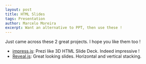 ```yaml
---
layout: post
title: HTML Slides
tags: Presentation
author: Marcelo Moreira
excerpt: Want an alternative to PPT, then use these !
---
```


Just came across these 2 great projects. I hope you like them too !

 * [impress.js](http://bartaz.github.com/impress.js): Prezi like 3D HTML Slide Deck. Indeed impressive !
 * [Reveal.js](http://lab.hakim.se/reveal-js/#/): Great looking slides. Horizontal and vertical stacking.
